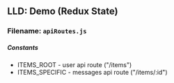 ## LLD: Demo (Redux State)

### Filename: `apiRoutes.js`

##### Constants
* ITEMS_ROOT - user api route ("/items")
* ITEMS_SPECIFIC - messages api route ("/items/:id")
